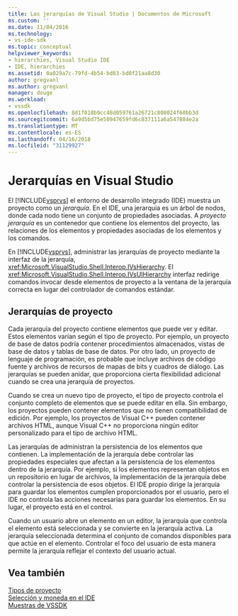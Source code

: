 ```yaml
---
title: Las jerarquías de Visual Studio | Documentos de Microsoft
ms.custom: ''
ms.date: 11/04/2016
ms.technology:
- vs-ide-sdk
ms.topic: conceptual
helpviewer_keywords:
- hierarchies, Visual Studio IDE
- IDE, hierarchies
ms.assetid: 0a029a7c-79fd-4b54-bd63-bd0f21aa8d30
author: gregvanl
ms.author: gregvanl
manager: douge
ms.workload:
- vssdk
ms.openlocfilehash: 8d1f018b9cc48d059761a26721c808024f60bb3d
ms.sourcegitcommit: 6a9d5bd75e50947659fd6c837111a6a547884e2a
ms.translationtype: MT
ms.contentlocale: es-ES
ms.lasthandoff: 04/16/2018
ms.locfileid: "31129927"
---
```

# <a name="hierarchies-in-visual-studio"></a>Jerarquías en Visual Studio
El [!INCLUDE[vsprvs](../../code-quality/includes/vsprvs_md.md)] el entorno de desarrollo integrado (IDE) muestra un proyecto como un *jerarquía*. En el IDE, una jerarquía es un árbol de nodos, donde cada nodo tiene un conjunto de propiedades asociadas. A *proyecto jerarquía* es un contenedor que contiene los elementos del proyecto, las relaciones de los elementos y propiedades asociadas de los elementos y los comandos.  
  
 En [!INCLUDE[vsprvs](../../code-quality/includes/vsprvs_md.md)], administrar las jerarquías de proyecto mediante la interfaz de la jerarquía, <xref:Microsoft.VisualStudio.Shell.Interop.IVsHierarchy>. El <xref:Microsoft.VisualStudio.Shell.Interop.IVsUIHierarchy> interfaz redirige comandos invocar desde elementos de proyecto a la ventana de la jerarquía correcta en lugar del controlador de comandos estándar.  
  
## <a name="project-hierarchies"></a>Jerarquías de proyecto  
 Cada jerarquía del proyecto contiene elementos que puede ver y editar. Estos elementos varían según el tipo de proyecto. Por ejemplo, un proyecto de base de datos podría contener procedimientos almacenados, vistas de base de datos y tablas de base de datos. Por otro lado, un proyecto de lenguaje de programación, es probable que incluye archivos de código fuente y archivos de recursos de mapas de bits y cuadros de diálogo. Las jerarquías se pueden anidar, que proporciona cierta flexibilidad adicional cuando se crea una jerarquía de proyectos.  
  
 Cuando se crea un nuevo tipo de proyecto, el tipo de proyecto controla el conjunto completo de elementos que se puede editar en ella. Sin embargo, los proyectos pueden contener elementos que no tienen compatibilidad de edición. Por ejemplo, los proyectos de Visual C++ pueden contener archivos HTML, aunque Visual C++ no proporciona ningún editor personalizado para el tipo de archivo HTML.  
  
 Las jerarquías de administran la persistencia de los elementos que contienen. La implementación de la jerarquía debe controlar las propiedades especiales que afectan a la persistencia de los elementos dentro de la jerarquía. Por ejemplo, si los elementos representan objetos en un repositorio en lugar de archivos, la implementación de la jerarquía debe controlar la persistencia de esos objetos. El IDE propio dirige la jerarquía para guardar los elementos cumplen proporcionados por el usuario, pero el IDE no controla las acciones necesarias para guardar los elementos. En su lugar, el proyecto está en el control.  
  
 Cuando un usuario abre un elemento en un editor, la jerarquía que controla el elemento está seleccionada y se convierte en la jerarquía activa. La jerarquía seleccionada determina el conjunto de comandos disponibles para que actúe en el elemento. Controlar el foco del usuario de esta manera permite la jerarquía reflejar el contexto del usuario actual.  
  
## <a name="see-also"></a>Vea también  
 [Tipos de proyecto](../../extensibility/internals/project-types.md)   
 [Selección y moneda en el IDE](../../extensibility/internals/selection-and-currency-in-the-ide.md)   
 [Muestras de VSSDK](http://aka.ms/vs2015sdksamples)